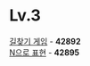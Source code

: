 # Lv.3
[길찾기 게임](https://github.com/wayandway/algorithms-cpp/blob/master/Programmers/Lv3/42892.cpp) - **42892** <br>
[N으로 표현](https://github.com/wayandway/algorithms-cpp/blob/master/Programmers/Lv3/42895.cpp) - **42895** <br>
